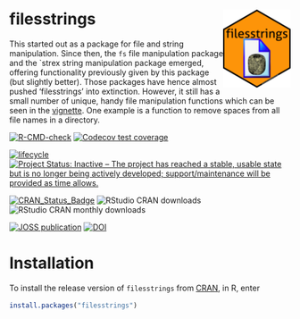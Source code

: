 
# filesstrings <img src="man/figures/logo.png" align="right" height=140/>

This started out as a package for file and string manipulation. Since
then, the `fs` file manipulation package and the \`strex string
manipulation package emerged, offering functionality previously given by
this package (but slightly better). Those packages have hence almost
pushed ‘filesstrings’ into extinction. However, it still has a small
number of unique, handy file manipulation functions which can be seen in
the
[vignette](https://cran.r-project.org/package=filesstrings/vignettes/files.html).
One example is a function to remove spaces from all file names in a
directory.

[![R-CMD-check](https://github.com/rorynolan/filesstrings/actions/workflows/R-CMD-check.yaml/badge.svg)](https://github.com/rorynolan/filesstrings/actions/workflows/R-CMD-check.yaml)
[![Codecov test
coverage](https://codecov.io/gh/rorynolan/filesstrings/branch/master/graph/badge.svg)](https://app.codecov.io/gh/rorynolan/filesstrings?branch=master)

[![lifecycle](https://img.shields.io/badge/lifecycle-stable-brightgreen.svg)](https://lifecycle.r-lib.org/articles/stages.html)
[![Project Status: Inactive – The project has reached a stable, usable
state but is no longer being actively developed; support/maintenance
will be provided as time
allows.](https://www.repostatus.org/badges/latest/inactive.svg)](https://www.repostatus.org/#inactive)

[![CRAN_Status_Badge](http://www.r-pkg.org/badges/version/filesstrings)](https://cran.r-project.org/package=filesstrings)
![RStudio CRAN
downloads](http://cranlogs.r-pkg.org/badges/grand-total/filesstrings)
![RStudio CRAN monthly
downloads](http://cranlogs.r-pkg.org/badges/filesstrings)

[![JOSS
publication](http://joss.theoj.org/papers/10.21105/joss.00260/status.svg)](https://doi.org/10.21105/joss.00260)
[![DOI](https://zenodo.org/badge/69170704.svg)](https://zenodo.org/badge/latestdoi/69170704)

# Installation

To install the release version of `filesstrings` from
[CRAN](https://cran.r-project.org/package=filesstrings), in R, enter

``` r
install.packages("filesstrings")
```
